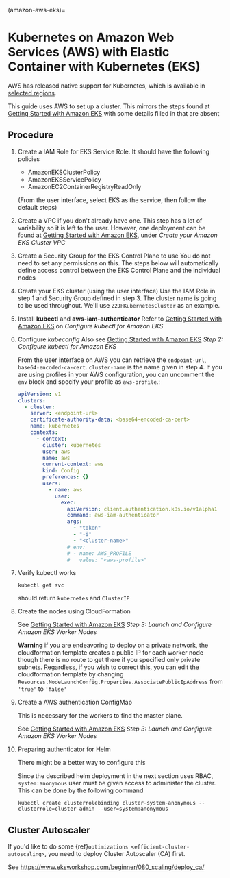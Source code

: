 (amazon-aws-eks)=

# Kubernetes on Amazon Web Services (AWS) with Elastic Container with Kubernetes (EKS)

AWS has released native support for Kubernetes, which is available in [selected regions][selected regions].

This guide uses AWS to set up a cluster. This mirrors the steps found at [Getting Started with Amazon EKS][getting started with amazon eks] with some details filled in that are absent

## Procedure

1. Create a IAM Role for EKS Service Role.
   It should have the following policies

   - AmazonEKSClusterPolicy
   - AmazonEKSServicePolicy
   - AmazonEC2ContainerRegistryReadOnly

   (From the user interface, select EKS as the service, then follow the default steps)

2. Create a VPC if you don't already have one.
   This step has a lot of variability so it is left to the user. However, one deployment can be found at [Getting Started with Amazon EKS][getting started with amazon eks], under _Create your Amazon EKS Cluster VPC_
3. Create a Security Group for the EKS Control Plane to use
   You do not need to set any permissions on this. The steps below will automatically define access control between the EKS Control Plane and the individual nodes
4. Create your EKS cluster (using the user interface)
   Use the IAM Role in step 1 and Security Group defined in step 3. The cluster name is going to be used throughout. We'll use `Z2JHKubernetesCluster` as an example.
5. Install **kubectl** and **aws-iam-authenticator**
   Refer to [Getting Started with Amazon EKS][getting started with amazon eks] on _Configure kubectl for Amazon EKS_
6. Configure _kubeconfig_
   Also see [Getting Started with Amazon EKS][getting started with amazon eks] _Step 2: Configure kubectl for Amazon EKS_

   From the user interface on AWS you can retrieve the `endpoint-url`, `base64-encoded-ca-cert`. `cluster-name` is the name given in step 4. If you are using profiles in your AWS configuration, you can uncomment the `env` block and specify your profile as `aws-profile`.:

   ```yaml
   apiVersion: v1
   clusters:
     - cluster:
       server: <endpoint-url>
       certificate-authority-data: <base64-encoded-ca-cert>
       name: kubernetes
       contexts:
         - context:
           cluster: kubernetes
           user: aws
           name: aws
           current-context: aws
           kind: Config
           preferences: {}
           users:
             - name: aws
               user:
                 exec:
                   apiVersion: client.authentication.k8s.io/v1alpha1
                   command: aws-iam-authenticator
                   args:
                     - "token"
                     - "-i"
                     - "<cluster-name>"
                   # env:
                   # - name: AWS_PROFILE
                   #   value: "<aws-profile>"
   ```

7. Verify kubectl works

   ```
   kubectl get svc
   ```

   should return `kubernetes` and `ClusterIP`

8. Create the nodes using CloudFormation

   See [Getting Started with Amazon EKS][getting started with amazon eks] _Step 3: Launch and Configure Amazon EKS Worker Nodes_

   **Warning** if you are endeavoring to deploy on a private network, the cloudformation template creates a public IP for each worker node though there is no route to get there if you specified only private subnets. Regardless, if you wish to correct this, you can edit the cloudformation template by changing `Resources.NodeLaunchConfig.Properties.AssociatePublicIpAddress` from `'true'` to `'false'`

9. Create a AWS authentication ConfigMap

   This is necessary for the workers to find the master plane.

   See [Getting Started with Amazon EKS][getting started with amazon eks] _Step 3: Launch and Configure Amazon EKS Worker Nodes_

10. Preparing authenticator for Helm

    There might be a better way to configure this

    Since the described helm deployment in the next section uses RBAC, `system:anonymous` user must be given access to administer the cluster. This can be done by the following command

    ```
    kubectl create clusterrolebinding cluster-system-anonymous --clusterrole=cluster-admin --user=system:anonymous
    ```

[getting started with amazon eks]: https://docs.aws.amazon.com/eks/latest/userguide/getting-started.html
[selected regions]: https://aws.amazon.com/about-aws/global-infrastructure/regional-product-services/

## Cluster Autoscaler

If you'd like to do some {ref}`optimizations <efficient-cluster-autoscaling>`, you need to deploy Cluster Autoscaler (CA) first.

See <https://www.eksworkshop.com/beginner/080_scaling/deploy_ca/>
